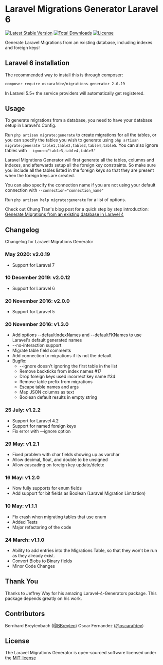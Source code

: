 # Laravel Migrations Generator Laravel 6


[![Latest Stable Version](https://poser.pugx.org/oscarafdev/migrations-generator/v/stable)](https://packagist.org/packages/oscarafdev/migrations-generator)
[![Total Downloads](https://poser.pugx.org/oscarafdev/migrations-generator/downloads)](https://packagist.org/packages/oscarafdev/migrations-generator)
[![License](https://poser.pugx.org/oscarafdev/migrations-generator/license)](https://packagist.org/packages/oscarafdev/migrations-generator)

Generate Laravel Migrations from an existing database, including indexes and foreign keys!


## Laravel 6 installation

The recommended way to install this is through composer:

```bash
composer require oscarafdev/migrations-generator 2.0.19
```

In Laravel 5.5+ the service providers will automatically get registered. 

## Usage

To generate migrations from a database, you need to have your database setup in Laravel's Config.

Run `php artisan migrate:generate` to create migrations for all the tables, or you can specify the tables you wish to generate using `php artisan migrate:generate table1,table2,table3,table4,table5`. You can also ignore tables with `--ignore="table3,table4,table5"`

Laravel Migrations Generator will first generate all the tables, columns and indexes, and afterwards setup all the foreign key constraints. So make sure you include all the tables listed in the foreign keys so that they are present when the foreign keys are created.

You can also specify the connection name if you are not using your default connection with `--connection="connection_name"`

Run `php artisan help migrate:generate` for a list of options.

Check out Chung Tran's blog post for a quick step by step introduction: [Generate Migrations from an existing database in Laravel 4](http://codingtip.blogspot.com/2014/04/laravel-4-generate-migration-existed-dabase-laravel-4.html)

## Changelog

Changelog for Laravel Migrations Generator

### May 2020: v2.0.19
* Support for Laravel 7

### 10 December 2019: v2.0.12
* Support for Laravel 6

### 20 November 2016: v2.0.0
* Support for Laravel 5

### 20 November 2016: v1.3.0
* Add options --defaultIndexNames and --defaultFKNames to use Laravel's default generated names
* --no-interaction support
* Migrate table field comments
* Add connection to migrations if its not the default
* Bugfix:
  * --ignore doesn't ignoring the first table in the list
  * Remove backticks from index names #17
  * Drop foreign keys used incorrect key name #34
  * Remove table prefix from migrations
  * Escape table names and args
  * Map JSON columns as text
  * Boolean default results in empty string

### 25 July: v1.2.2
* Support for Laravel 4.2
* Support for named foreign keys
* Fix error with --ignore option

### 29 May: v1.2.1
* Fixed problem with char fields showing up as varchar
* Allow decimal, float, and double to be unsigned
* Allow cascading on foreign key update/delete

### 16 May: v1.2.0
* Now fully supports for enum fields
* Add support for bit fields as Boolean (Laravel Migration Limitation)

### 10 May: v1.1.1
* Fix crash when migrating tables that use enum
* Added Tests
* Major refactoring of the code

### 24 March: v1.1.0
* Ability to add entries into the Migrations Table, so that they won't be run as they already exist.
* Convert Blobs to Binary fields
* Minor Code Changes

## Thank You

Thanks to Jeffrey Way for his amazing Laravel-4-Generators package. This package depends greatly on his work.

## Contributors

Bernhard Breytenbach ([@BBreyten](https://twitter.com/BBreyten))
Oscar Fernandez ([@oscarafdev](https://www.linkedin.com/in/oscarafdev/))

## License

The Laravel Migrations Generator is open-sourced software licensed under the [MIT license](http://opensource.org/licenses/MIT)
